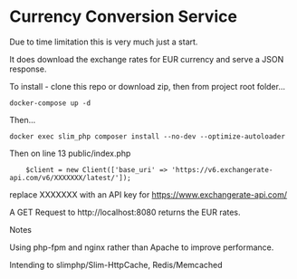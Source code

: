 # Currency Conversion Service

Due to time limitation this is very much just a start.

It does download the exchange rates for EUR currency and serve a JSON response.


To install - clone this repo or download zip, then from project root folder...
```
docker-compose up -d

```

Then...
```
docker exec slim_php composer install --no-dev --optimize-autoloader
```

Then on line 13 public/index.php 

```
    $client = new Client(['base_uri' => 'https://v6.exchangerate-api.com/v6/XXXXXXX/latest/']);
```

replace XXXXXXX with an API key for https://www.exchangerate-api.com/

A GET Request to http://localhost:8080 returns the EUR rates.


Notes

Using php-fpm and nginx rather than Apache to improve performance.

Intending to slimphp/Slim-HttpCache, Redis/Memcached